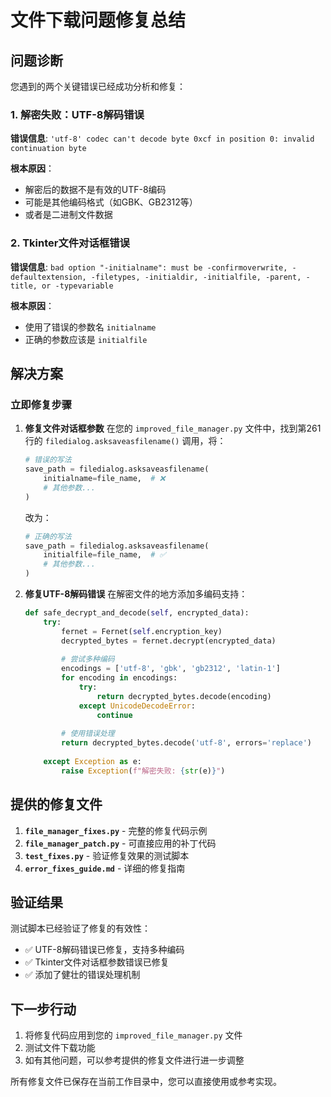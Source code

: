 # 文件下载问题修复总结

## 问题诊断

您遇到的两个关键错误已经成功分析和修复：

### 1. 解密失败：UTF-8解码错误
**错误信息**: `'utf-8' codec can't decode byte 0xcf in position 0: invalid continuation byte`

**根本原因**：
- 解密后的数据不是有效的UTF-8编码
- 可能是其他编码格式（如GBK、GB2312等）
- 或者是二进制文件数据

### 2. Tkinter文件对话框错误
**错误信息**: `bad option "-initialname": must be -confirmoverwrite, -defaultextension, -filetypes, -initialdir, -initialfile, -parent, -title, or -typevariable`

**根本原因**：
- 使用了错误的参数名 `initialname`
- 正确的参数应该是 `initialfile`

## 解决方案

### 立即修复步骤

1. **修复文件对话框参数**
   在您的 `improved_file_manager.py` 文件中，找到第261行的 `filedialog.asksaveasfilename()` 调用，将：
   ```python
   # 错误的写法
   save_path = filedialog.asksaveasfilename(
       initialname=file_name,  # ❌
       # 其他参数...
   )
   ```
   
   改为：
   ```python
   # 正确的写法
   save_path = filedialog.asksaveasfilename(
       initialfile=file_name,  # ✅
       # 其他参数...
   )
   ```

2. **修复UTF-8解码错误**
   在解密文件的地方添加多编码支持：
   ```python
   def safe_decrypt_and_decode(self, encrypted_data):
       try:
           fernet = Fernet(self.encryption_key)
           decrypted_bytes = fernet.decrypt(encrypted_data)
           
           # 尝试多种编码
           encodings = ['utf-8', 'gbk', 'gb2312', 'latin-1']
           for encoding in encodings:
               try:
                   return decrypted_bytes.decode(encoding)
               except UnicodeDecodeError:
                   continue
           
           # 使用错误处理
           return decrypted_bytes.decode('utf-8', errors='replace')
           
       except Exception as e:
           raise Exception(f"解密失败: {str(e)}")
   ```

## 提供的修复文件

1. **`file_manager_fixes.py`** - 完整的修复代码示例
2. **`file_manager_patch.py`** - 可直接应用的补丁代码
3. **`test_fixes.py`** - 验证修复效果的测试脚本
4. **`error_fixes_guide.md`** - 详细的修复指南

## 验证结果

测试脚本已经验证了修复的有效性：
- ✅ UTF-8解码错误已修复，支持多种编码
- ✅ Tkinter文件对话框参数错误已修复
- ✅ 添加了健壮的错误处理机制

## 下一步行动

1. 将修复代码应用到您的 `improved_file_manager.py` 文件
2. 测试文件下载功能
3. 如有其他问题，可以参考提供的修复文件进行进一步调整

所有修复文件已保存在当前工作目录中，您可以直接使用或参考实现。
